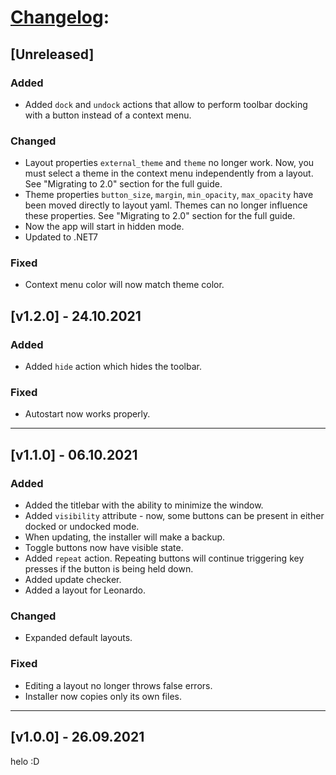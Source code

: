 # [Changelog](http://keepachangelog.com/en/1.0.0/):

## [Unreleased]

### Added

- Added `dock` and `undock` actions that allow to perform toolbar docking with a button instead of a context menu.

### Changed

- Layout properties `external_theme` and `theme` no longer work. Now, you must select a theme in the context menu independently from a layout. See "Migrating to 2.0" section for the full guide.
- Theme properties `button_size`, `margin`, `min_opacity`, `max_opacity` have been moved directly to layout yaml. Themes can no longer influence these properties. See "Migrating to 2.0" section for the full guide.
- Now the app will start in hidden mode.
- Updated to .NET7

### Fixed

- Context menu color will now match theme color.

## [v1.2.0] - 24.10.2021

### Added

- Added `hide` action which hides the toolbar.

### Fixed

- Autostart now works properly.

<hr/>

## [v1.1.0] - 06.10.2021

### Added

- Added the titlebar with the ability to minimize the window.
- Added `visibility` attribute - now, some buttons can be present in either docked or undocked mode.
- When updating, the installer will make a backup.
- Toggle buttons now have visible state.
- Added `repeat` action. Repeating buttons will continue triggering key presses if the button is being held down.
- Added update checker.
- Added a layout for Leonardo.

### Changed

- Expanded default layouts.

### Fixed

- Editing a layout no longer throws false errors.
- Installer now copies only its own files.

<hr/>

## [v1.0.0] - 26.09.2021

helo :D
